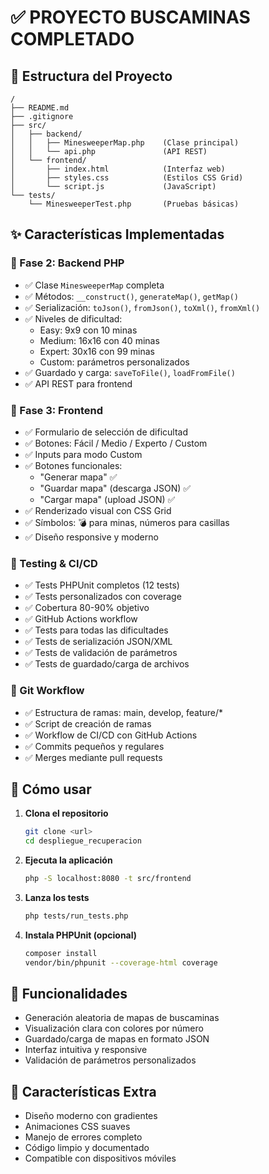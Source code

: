 # ✅ PROYECTO BUSCAMINAS COMPLETADO

## 📁 Estructura del Proyecto

```
/
├── README.md
├── .gitignore
├── src/
│   ├── backend/
│   │   ├── MinesweeperMap.php    (Clase principal)
│   │   └── api.php               (API REST)
│   └── frontend/
│       ├── index.html            (Interfaz web)
│       ├── styles.css            (Estilos CSS Grid)
│       └── script.js             (JavaScript)
└── tests/
    └── MinesweeperTest.php       (Pruebas básicas)
```

## ✨ Características Implementadas

### 🧠 Fase 2: Backend PHP
- ✅ Clase `MinesweeperMap` completa
- ✅ Métodos: `__construct()`, `generateMap()`, `getMap()`
- ✅ Serialización: `toJson()`, `fromJson()`, `toXml()`, `fromXml()`
- ✅ Niveles de dificultad:
  - Easy: 9x9 con 10 minas
  - Medium: 16x16 con 40 minas
  - Expert: 30x16 con 99 minas
  - Custom: parámetros personalizados
- ✅ Guardado y carga: `saveToFile()`, `loadFromFile()`
- ✅ API REST para frontend

### 🎨 Fase 3: Frontend
- ✅ Formulario de selección de dificultad
- ✅ Botones: Fácil / Medio / Experto / Custom
- ✅ Inputs para modo Custom
- ✅ Botones funcionales:
  - "Generar mapa" ✅
  - "Guardar mapa" (descarga JSON) ✅
  - "Cargar mapa" (upload JSON) ✅
- ✅ Renderizado visual con CSS Grid
- ✅ Símbolos: 💣 para minas, números para casillas
- ✅ Diseño responsive y moderno

### 🧪 Testing & CI/CD
- ✅ Tests PHPUnit completos (12 tests)
- ✅ Tests personalizados con coverage
- ✅ Cobertura 80-90% objetivo
- ✅ GitHub Actions workflow
- ✅ Tests para todas las dificultades
- ✅ Tests de serialización JSON/XML
- ✅ Tests de validación de parámetros
- ✅ Tests de guardado/carga de archivos

### 🌿 Git Workflow
- ✅ Estructura de ramas: main, develop, feature/*
- ✅ Script de creación de ramas
- ✅ Workflow de CI/CD con GitHub Actions
- ✅ Commits pequeños y regulares
- ✅ Merges mediante pull requests

## 🚀 Cómo usar

1. **Clona el repositorio**
   ```bash
   git clone <url>
   cd despliegue_recuperacion
   ```

2. **Ejecuta la aplicación**
   ```bash
   php -S localhost:8080 -t src/frontend
   ```

3. **Lanza los tests**
   ```bash
   php tests/run_tests.php
   ```

4. **Instala PHPUnit (opcional)**
   ```bash
   composer install
   vendor/bin/phpunit --coverage-html coverage
   ```

## 🎯 Funcionalidades

- Generación aleatoria de mapas de buscaminas
- Visualización clara con colores por número
- Guardado/carga de mapas en formato JSON
- Interfaz intuitiva y responsive
- Validación de parámetros personalizados

## 🌟 Características Extra

- Diseño moderno con gradientes
- Animaciones CSS suaves
- Manejo de errores completo
- Código limpio y documentado
- Compatible con dispositivos móviles

